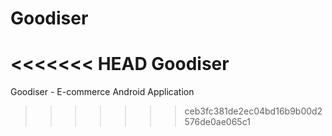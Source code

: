 # Goodiser
<<<<<<< HEAD
Goodiser
=======
Goodiser - E-commerce Android Application
>>>>>>> ceb3fc381de2ec04bd16b9b00d2576de0ae065c1

